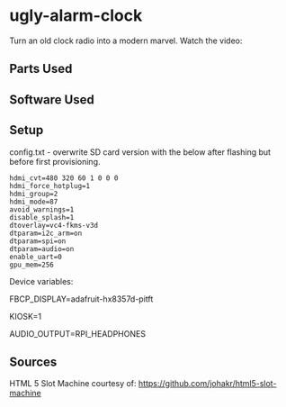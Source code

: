# ugly-alarm-clock
Turn an old clock radio into a modern marvel. Watch the video:

## Parts Used


## Software Used


## Setup


config.txt - overwrite SD card version with the below after flashing but before first provisioning.
```
hdmi_cvt=480 320 60 1 0 0 0
hdmi_force_hotplug=1
hdmi_group=2
hdmi_mode=87
avoid_warnings=1
disable_splash=1
dtoverlay=vc4-fkms-v3d
dtparam=i2c_arm=on
dtparam=spi=on
dtparam=audio=on
enable_uart=0
gpu_mem=256
```
Device variables:

FBCP_DISPLAY=adafruit-hx8357d-pitft

KIOSK=1

AUDIO_OUTPUT=RPI_HEADPHONES

## Sources

HTML 5 Slot Machine courtesy of: https://github.com/johakr/html5-slot-machine

